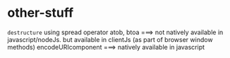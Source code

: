 # other-stuff

`destructure` using spread operator
atob, btoa ===> not natively available in javascript/nodeJs. but available in clientJs (as part of browser window methods)
encodeURIcomponent ===> natively available in javascript
